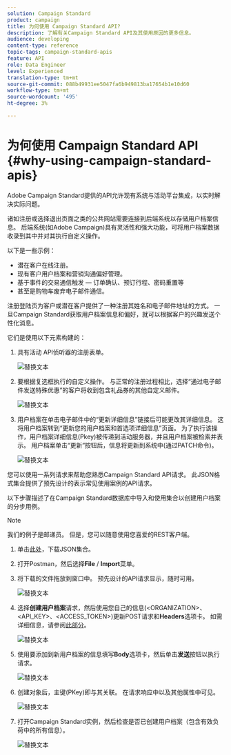 ```yaml
---
solution: Campaign Standard
product: campaign
title: 为何使用 Campaign Standard API?
description: 了解有关Campaign Standard API及其使用原因的更多信息。
audience: developing
content-type: reference
topic-tags: campaign-standard-apis
feature: API
role: Data Engineer
level: Experienced
translation-type: tm+mt
source-git-commit: 088b49931ee5047fa6b949813ba17654b1e10d60
workflow-type: tm+mt
source-wordcount: '495'
ht-degree: 3%

---
```



# 为何使用 Campaign Standard API {#why-using-campaign-standard-apis}

Adobe Campaign Standard提供的API允许现有系统与活动平台集成，以实时解决实际问题。

诸如注册或选择退出页面之类的公共网站需要连接到后端系统以存储用户档案信息。 后端系统(如Adobe Campaign)具有灵活性和强大功能，可将用户档案数据收录到其中并对其执行自定义操作。

以下是一些示例：

* 潜在客户在线注册。
* 现有客户用户档案和营销沟通偏好管理。
* 基于事件的交易通信触发 — 订单确认、预订行程、密码重置等
* 甚至是购物车废弃电子邮件通信。

注册登陆页为客户或潜在客户提供了一种注册其姓名和电子邮件地址的方式。 一旦Campaign Standard获取用户档案信息和偏好，就可以根据客户的兴趣发送个性化消息。

它们是使用以下元素构建的：

1. 具有活动 API侦听器的注册表单。

   ![替换文本](assets/apis_uc1.png)

1. 要根据复选框执行的自定义操作。 与正常的注册过程相比，选择“通过电子邮件发送特殊优惠”的客户将收到包含礼品券的其他自定义邮件。

   ![替换文本](assets/apis_uc2.png)

1. 用户档案在单击电子邮件中的“更新详细信息”链接后可能更改其详细信息。 这将用户档案转到“更新您的用户档案和首选项详细信息”页面。 为了执行该操作，用户档案详细信息(Pkey)被传递到活动服务器，并且用户档案被检索并表示。 用户档案单击“更新”按钮后，信息将更新到系统中(通过PATCH命令)。

   ![替换文本](assets/apis_uc3.png)

您可以使用一系列请求来帮助您熟悉Campaign Standard API请求。 此JSON格式集合提供了预先设计的表示常见使用案例的API请求。

以下步骤描述了在Campaign Standard数据库中导入和使用集合以创建用户档案的分步用例。

>[!NOTE]
>
>我们的例子是邮递员。 但是，您可以随意使用您喜爱的REST客户端。

1. 单击[此处](https://helpx.adobe.com/content/dam/help/en/campaign/kb/working-with-acs-api/_jcr_content/main-pars/download_section/download-1/KB_postman_collection.json.zip)，下载JSON集合。

1. 打开Postman，然后选择&#x200B;**File** / **Import**&#x200B;菜单。

1. 将下载的文件拖放到窗口中。 预先设计的API请求显示，随时可用。

   ![替换文本](assets/postman_collection.png)

1. 选择&#x200B;**创建用户档案**&#x200B;请求，然后使用您自己的信息(&lt;ORGANIZATION>、&lt;API_KEY>、&lt;ACCESS_TOKEN>)更新POST请求和&#x200B;**Headers**&#x200B;选项卡。 如需详细信息，请参阅[此部分](../../api/using/setting-up-api-access.md)。

   ![替换文本](assets/postman_uc1.png)

1. 使用要添加到新用户档案的信息填写&#x200B;**Body**&#x200B;选项卡，然后单击&#x200B;**发送**&#x200B;按钮以执行请求。

   ![替换文本](assets/postman_uc2.png)

1. 创建对象后，主键(PKey)即与其关联。 在请求响应中以及其他属性中可见。

   ![替换文本](assets/postman_uc3.png)

1. 打开Campaign Standard实例，然后检查是否已创建用户档案（包含有效负荷中的所有信息）。

   ![替换文本](assets/postman_uc4.png)
